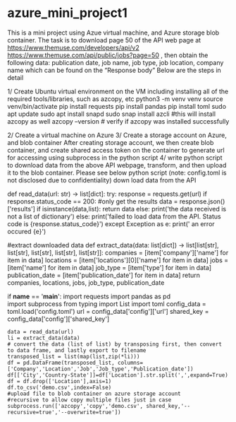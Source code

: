 # azure_mini_project1
This is a mini project using Azue virtual machine, and Azure storage blob container. The task is to download page 50 of the API web page at https://www.themuse.com/developers/api/v2
 https://www.themuse.com/api/public/jobs?page=50 
, then obtain the following data:  publication date, job name, job type, job location, company name 
which can be found on the “Response body”
Below are the steps in detail

1/ Create Ubuntu virtual environment on the VM including installing all of the required tools/libraries, such as azcopy, etc
python3 -m venv venv
source venv/bin/activate
pip install requests
pip install pandas
pip install toml
sudo apt update
sudo apt install snapd
sudo snap install azcli #this will install azcopy as well
azcopy –version # verify if azcopy was installed successfully

2/ Create a virtual machine on Azure
3/ Create a storage account on Azure, and blob container 
After creating storage account, we then create blob container, and create shared access token on the container to generate url for accessing using subprocess in the python script
4/ write python script to download data from the above API webpage, transform, and then upload it to the blob container. Please see below python script (note: config.toml is not disclosed due to confidentiality)
down load data from the API

def read_data(url: str) -> list[dict]:
    try:
        response = requests.get(url)
        if response.status_code == 200:
            #only get the results
            data = response.json()['results']
            if isinstance(data,list):
                return data
            else:
                print('the data received is not a list of dictionary')
        else:
            print('failed to load data from the API. Status code is {response.status_code}')
    except Exception as e:
        print(' an error occured {e}')
   
#extract downloaded data 
def extract_data(data: list[dict]) -> list[list[str], list[str], list[str], list[str], list[str]]:
    companies = [item['company']['name'] for item in data]
    locations = [item['locations'][0]['name'] for item in data]
    jobs = [item['name'] for item in data]
    job_type = [item['type'] for item in data]
    publication_date = [item['publication_date'] for item in data]
    return companies, locations, jobs, job_type, publication_date

if __name__ == '__main__':
    import requests
    import pandas as pd  
    import subprocess
    from typing import List
    import toml
    config_data = toml.load('config.toml')
    url = config_data['config']['url']
    shared_key = config_data['config']['shared_key']
           
    data = read_data(url)
    li = extract_data(data)
    # convert the data (list of list) by transposing first, then convert to data frame, and lastly export to filename
    transposed_list = list(map(list,zip(*li)))
    df = pd.DataFrame(transposed_list, columns=['Company','Location','Job','Job_type','Publication_date'])
    df[['City','Country-State']]=df['Location'].str.split(',',expand=True)
    df = df.drop(['Location'],axis=1)
    df.to_csv('demo.csv',index=False)
    #upload file to blob container on azure storage account
    #recursive to allow copy multiple files just in case
    subprocess.run(['azcopy','copy','demo.csv', shared_key,'--recursive=true','--overwrite=true'])
    

